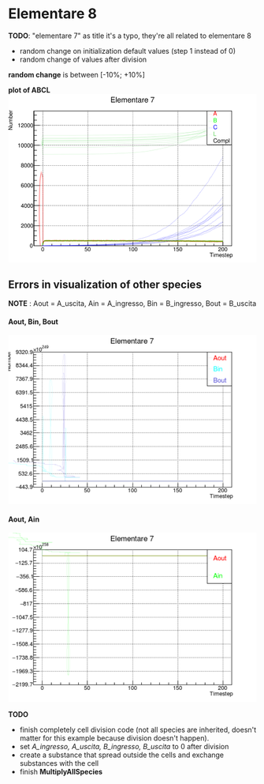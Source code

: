 # Elementare 8

__TODO__: "elementare 7" as title it's a typo, they're all related to elementare 8

* random change on initialization default values (step 1 instead of 0)
* random change of values after division

__random change__ is between [-10%; +10%]

__plot of ABCL__
![ABCL](ABCL.png)

## Errors in visualization of other species
__NOTE__ : Aout = A_uscita, Ain = A_ingresso, Bin = B_ingresso, Bout = B_uscita

#### __Aout, Bin, Bout__

![Error_1](error1.png)

#### __Aout, Ain__

![Error_2](error2.png)

__TODO__  
* finish completely cell division code (not all species are inherited, doesn't matter for this example because division doesn't happen).
* set _A_ingresso, A_uscita, B_ingresso, B_uscita_ to 0 after division
* create a substance that spread outside the cells and exchange substances with the cell
* finish __MultiplyAllSpecies__
